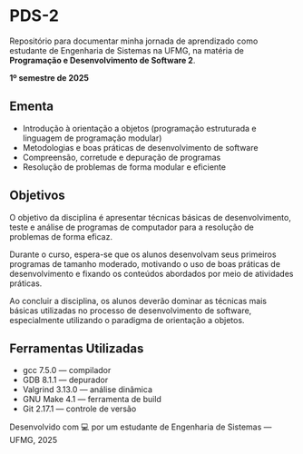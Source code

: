
<body>

  <h1>PDS-2</h1>
  <p>Repositório para documentar minha jornada de aprendizado como estudante de Engenharia de Sistemas na UFMG, na matéria de <strong>Programação e Desenvolvimento de Software 2</strong>.</p>
  <p><strong>1º semestre de 2025</strong></p>

  <div class="section">
    <h2>Ementa</h2>
    <ul>
      <li>Introdução à orientação a objetos (programação estruturada e linguagem de programação modular)</li>
      <li>Metodologias e boas práticas de desenvolvimento de software</li>
      <li>Compreensão, corretude e depuração de programas</li>
      <li>Resolução de problemas de forma modular e eficiente</li>
    </ul>
  </div>

  <div class="section">
    <h2>Objetivos</h2>
    <p>O objetivo da disciplina é apresentar técnicas básicas de desenvolvimento, teste e análise de programas de computador para a resolução de problemas de forma eficaz.</p>
    <p>Durante o curso, espera-se que os alunos desenvolvam seus primeiros programas de tamanho moderado, motivando o uso de boas práticas de desenvolvimento e fixando os conteúdos abordados por meio de atividades práticas.</p>
    <p>Ao concluir a disciplina, os alunos deverão dominar as técnicas mais básicas utilizadas no processo de desenvolvimento de software, especialmente utilizando o paradigma de orientação a objetos.</p>
  </div>

  <div class="section">
    <h2>Ferramentas Utilizadas</h2>
    <ul>
      <li>gcc 7.5.0 — compilador</li>
      <li>GDB 8.1.1 — depurador</li>
      <li>Valgrind 3.13.0 — análise dinâmica</li>
      <li>GNU Make 4.1 — ferramenta de build</li>
      <li>Git 2.17.1 — controle de versão</li>
    </ul>
  </div>

  <footer>
    Desenvolvido com 💻 por um estudante de Engenharia de Sistemas — UFMG, 2025
  </footer>

</body>
</html>
